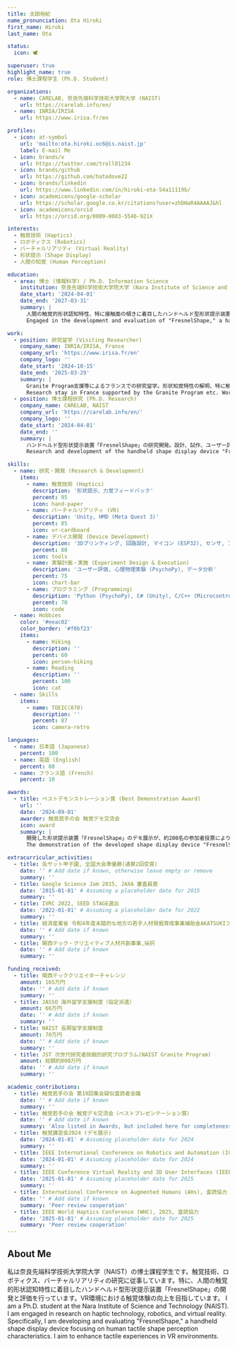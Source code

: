 ```yaml
---
title: 太田裕紀
name_pronunciation: Ota Hiroki
first_name: Hiroki
last_name: Ota

status:
  icon: 🕊️

superuser: true
highlight_name: true
role: 博士課程学生 (Ph.D. Student)

organizations:
  - name: CARELAB, 奈良先端科学技術大学院大学 (NAIST)
    url: https://carelab.info/en/
  - name: INRIA/IRISA
    url: https://www.irisa.fr/en

profiles:
  - icon: at-symbol
    url: 'mailto:ota.hiroki.oc6@is.naist.jp'
    label: E-mail Me
  - icon: brands/x
    url: https://twitter.com/troll01234
  - icon: brands/github
    url: https://github.com/hatodove22
  - icon: brands/linkedin
    url: https://www.linkedin.com/in/hiroki-ota-54a11119b/
  - icon: academicons/google-scholar
    url: https://scholar.google.co.kr/citations?user=zhDHaR4AAAAJ&hl
  - icon: academicons/orcid
    url: https://orcid.org/0009-0003-5546-921X

interests:
  - 触覚技術 (Haptics)
  - ロボティクス (Robotics)
  - バーチャルリアリティ (Virtual Reality)
  - 形状提示 (Shape Display)
  - 人間の知覚 (Human Perception)

education:
  - area: 博士 (情報科学) / Ph.D. Information Science
    institution: 奈良先端科学技術大学院大学 (Nara Institute of Science and Technology)
    date_start: '2024-04-01'
    date_end: '2027-03-31'
    summary: |
      人間の触覚的形状認知特性、特に接触面の傾きに着目したハンドヘルド型形状提示装置「FresnelShape」の開発と評価に従事。VR環境における触覚体験の向上を目指す。
      Engaged in the development and evaluation of "FresnelShape," a handheld shape display device focusing on human tactile shape perception characteristics, particularly the tilt of the contact plane. Aiming to enhance tactile experiences in VR environments.

work:
  - position: 研究留学 (Visiting Researcher)
    company_name: INRIA/IRISA, France
    company_url: 'https://www.irisa.fr/en'
    company_logo: ''
    date_start: '2024-10-15'
    date_end: '2025-03-29'
    summary: |
      Granite Program支援等によるフランスでの研究留学。形状知覚特性の解明、特に触覚刺激の弁別しきい値調査や客観的測定手法の開発に取り組む。
      Research stay in France supported by the Granite Program etc. Working on elucidating shape perception characteristics, specifically investigating discrimination thresholds for tactile stimuli and developing objective measurement methods.
  - position: 博士課程研究 (Ph.D. Research)
    company_name: CARELAB, NAIST
    company_url: 'https://carelab.info/en/'
    company_logo: ''
    date_start: '2024-04-01'
    date_end: ''
    summary: |
      ハンドヘルド型形状提示装置「FresnelShape」の研究開発。設計、試作、ユーザー評価実験(主観評価、心理物理実験)を実施。IEEE VR 2025へ論文投稿済み。
      Research and development of the handheld shape display device "FresnelShape." Conducted design, prototyping, and user evaluation experiments (subjective evaluation, psychophysical experiments). Submitted a paper to IEEE VR 2025.

skills:
  - name: 研究・開発 (Research & Development)
    items:
      - name: 触覚技術 (Haptics)
        description: '形状提示、力覚フィードバック'
        percent: 95
        icon: hand-paper
      - name: バーチャルリアリティ (VR)
        description: 'Unity, HMD (Meta Quest 3)'
        percent: 85
        icon: vr-cardboard
      - name: デバイス開発 (Device Development)
        description: '3Dプリンティング, 回路設計, マイコン (ESP32), センサ, アクチュエータ'
        percent: 80
        icon: tools
      - name: 実験計画・実施 (Experiment Design & Execution)
        description: 'ユーザー評価, 心理物理実験 (PsychoPy), データ分析'
        percent: 75
        icon: chart-bar
      - name: プログラミング (Programming)
        description: 'Python (PsychoPy), C# (Unity), C/C++ (Microcontroller)'
        percent: 70
        icon: code
  - name: Hobbies
    color: '#eeac02'
    color_border: '#f0bf23'
    items:
      - name: Hiking
        description: ''
        percent: 60
        icon: person-hiking
      - name: Reading
        description: ''
        percent: 100
        icon: cat
  - name: Skills
    items:
      - name: TOEIC(870)
        description: ''
        percent: 87
        icon: camera-retro

languages:
  - name: 日本語 (Japanese)
    percent: 100
  - name: 英語 (English)
    percent: 80
  - name: フランス語 (French)
    percent: 10

awards:
  - title: ベストデモンストレーション賞 (Best Demonstration Award)
    url: ''
    date: '2024-09-01'
    awarder: 触覚若手の会 触覚デモ交流会
    icon: award
    summary: |
      開発した形状提示装置「FresnelShape」のデモ展示が、約200名の参加者投票により最多得票数を獲得。
      The demonstration of the developed shape display device "FresnelShape" received the most votes from approximately 200 participants.

extracurricular_activities:
  - title: 缶サット甲子園, 全国大会準優勝(通算2回受賞)
    date: '' # Add date if known, otherwise leave empty or remove
    summary: ''
  - title: Google Science Jam 2015, JAXA 審査員賞
    date: '2015-01-01' # Assuming a placeholder date for 2015
    summary: ''
  - title: IVRC 2022, SEED STAGE選出
    date: '2022-01-01' # Assuming a placeholder date for 2022
    summary: ''
  - title: 経済産業省 令和4年度未踏的な地方の若手人材発掘育成事業補助金AKATSUKIプロジェクト採択事業
    date: '' # Add date if known
    summary: ''
  - title: 関西テック・クリエイティブ人材共創事業,採択
    date: '' # Add date if known
    summary: ''

funding_received:
  - title: 関西テッククリエイターチャレンジ
    amount: 165万円
    date: '' # Add date if known
    summary: ''
  - title: JASSO 海外留学支援制度（協定派遣）
    amount: 66万円
    date: '' # Add date if known
    summary: ''
  - title: NAIST 長期留学支援制度
    amount: 70万円
    date: '' # Add date if known
    summary: ''
  - title: JST 次世代研究者挑戦的研究プログラム(NAIST Granite Program)
    amount: 総額約800万円
    date: '' # Add date if known
    summary: ''

academic_contributions:
  - title: 触覚若手の会 第19回集会疑似査読者会議
    date: '' # Add date if known
    summary: ''
  - title: 触覚若手の会 触覚デモ交流会（ベストプレゼンテーション賞）
    date: '' # Add date if known
    summary: 'Also listed in Awards, but included here for completeness of contributions.'
  - title: 触覚講習会2024 (デモ展示)
    date: '2024-01-01' # Assuming placeholder date for 2024
    summary: ''
  - title: IEEE International Conference on Robotics and Automation (ICRA), 2024, Student Volunteer
    date: '2024-01-01' # Assuming placeholder date for 2024
    summary: ''
  - title: IEEE Conference Virtual Reality and 3D User Interfaces (IEEE VR), 2025, Student Volunteer
    date: '2025-01-01' # Assuming placeholder date for 2025
    summary: ''
  - title: International Conference on Augmented Humans (AHs), 査読協力
    date: '' # Add date if known
    summary: 'Peer review cooperation'
  - title: IEEE World Haptics Conference (WHC), 2025, 査読協力
    date: '2025-01-01' # Assuming placeholder date for 2025
    summary: 'Peer review cooperation'
---
```


## About Me

私は奈良先端科学技術大学院大学（NAIST）の博士課程学生です。触覚技術、ロボティクス、バーチャルリアリティの研究に従事しています。特に、人間の触覚的形状認知特性に着目したハンドヘルド型形状提示装置「FresnelShape」の開発と評価を行っています。VR環境における触覚体験の向上を目指しています。
I am a Ph.D. student at the Nara Institute of Science and Technology (NAIST). I am engaged in research on haptic technology, robotics, and virtual reality. Specifically, I am developing and evaluating "FresnelShape," a handheld shape display device focusing on human tactile shape perception characteristics. I aim to enhance tactile experiences in VR environments.
